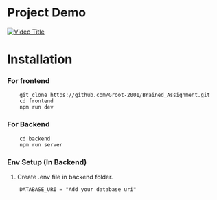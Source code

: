 # Project Demo

[![Video Title](https://github.com/Groot-2001/Brained_Assignment.git)](https://www.youtube.com/watch?v=VIDEO_ID)

# Installation

### For frontend

```
    git clone https://github.com/Groot-2001/Brained_Assignment.git
    cd frontend
    npm run dev
```

### For Backend

```
    cd backend
    npm run server
```

### Env Setup (In Backend)

1. Create .env file in backend folder.

```env
    DATABASE_URI = "Add your database uri"
```
